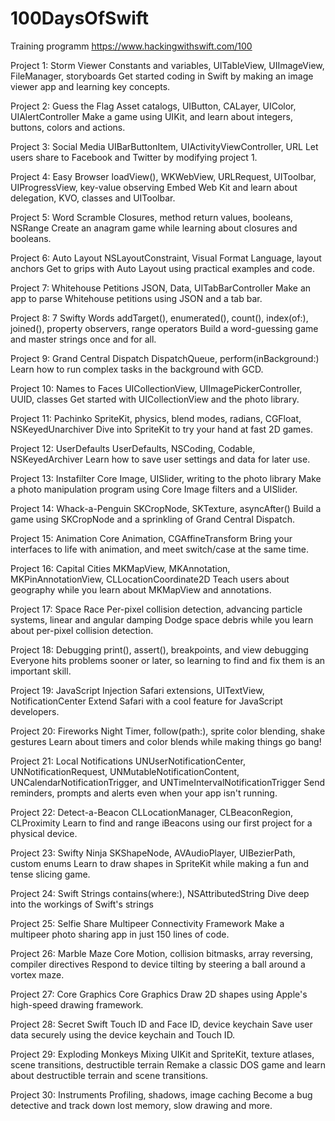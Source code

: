 # 100DaysOfSwift
Training programm https://www.hackingwithswift.com/100

Project 1: Storm Viewer
Constants and variables, UITableView, UIImageView, FileManager, storyboards
Get started coding in Swift by making an image viewer app and learning key concepts.

Project 2: Guess the Flag
Asset catalogs, UIButton, CALayer, UIColor, UIAlertController
Make a game using UIKit, and learn about integers, buttons, colors and actions.

Project 3: Social Media
UIBarButtonItem, UIActivityViewController, URL
Let users share to Facebook and Twitter by modifying project 1.

Project 4: Easy Browser
loadView(), WKWebView, URLRequest, UIToolbar, UIProgressView, key-value observing
Embed Web Kit and learn about delegation, KVO, classes and UIToolbar.

Project 5: Word Scramble
Closures, method return values, booleans, NSRange
Create an anagram game while learning about closures and booleans.

Project 6: Auto Layout
NSLayoutConstraint, Visual Format Language, layout anchors
Get to grips with Auto Layout using practical examples and code.

Project 7: Whitehouse Petitions
JSON, Data, UITabBarController
Make an app to parse Whitehouse petitions using JSON and a tab bar.

Project 8: 7 Swifty Words
addTarget(), enumerated(), count(), index(of:), joined(), property observers, range operators
Build a word-guessing game and master strings once and for all.

Project 9: Grand Central Dispatch
DispatchQueue, perform(inBackground:)
Learn how to run complex tasks in the background with GCD.

Project 10: Names to Faces
UICollectionView, UIImagePickerController, UUID, classes
Get started with UICollectionView and the photo library.

Project 11: Pachinko
SpriteKit, physics, blend modes, radians, CGFloat, NSKeyedUnarchiver
Dive into SpriteKit to try your hand at fast 2D games.

Project 12: UserDefaults
UserDefaults, NSCoding, Codable, NSKeyedArchiver
Learn how to save user settings and data for later use.

Project 13: Instafilter
Core Image, UISlider, writing to the photo library
Make a photo manipulation program using Core Image filters and a UISlider.

Project 14: Whack-a-Penguin
SKCropNode, SKTexture, asyncAfter()
Build a game using SKCropNode and a sprinkling of Grand Central Dispatch.

Project 15: Animation
Core Animation, CGAffineTransform
Bring your interfaces to life with animation, and meet switch/case at the same time.

Project 16: Capital Cities
MKMapView, MKAnnotation, MKPinAnnotationView, CLLocationCoordinate2D
Teach users about geography while you learn about MKMapView and annotations.

Project 17: Space Race
Per-pixel collision detection, advancing particle systems, linear and angular damping
Dodge space debris while you learn about per-pixel collision detection.

Project 18: Debugging
print(), assert(), breakpoints, and view debugging
Everyone hits problems sooner or later, so learning to find and fix them is an important skill.

Project 19: JavaScript Injection
Safari extensions, UITextView, NotificationCenter
Extend Safari with a cool feature for JavaScript developers.

Project 20: Fireworks Night
Timer, follow(path:), sprite color blending, shake gestures
Learn about timers and color blends while making things go bang!

Project 21: Local Notifications
UNUserNotificationCenter, UNNotificationRequest, UNMutableNotificationContent, UNCalendarNotificationTrigger, and UNTimeIntervalNotificationTrigger
Send reminders, prompts and alerts even when your app isn't running.

Project 22: Detect-a-Beacon
CLLocationManager, CLBeaconRegion, CLProximity
Learn to find and range iBeacons using our first project for a physical device.

Project 23: Swifty Ninja
SKShapeNode, AVAudioPlayer, UIBezierPath, custom enums
Learn to draw shapes in SpriteKit while making a fun and tense slicing game.

Project 24: Swift Strings
contains(where:), NSAttributedString
Dive deep into the workings of Swift's strings

Project 25: Selfie Share
Multipeer Connectivity Framework
Make a multipeer photo sharing app in just 150 lines of code.

Project 26: Marble Maze
Core Motion, collision bitmasks, array reversing, compiler directives
Respond to device tilting by steering a ball around a vortex maze.

Project 27: Core Graphics
Core Graphics
Draw 2D shapes using Apple's high-speed drawing framework.

Project 28: Secret Swift
Touch ID and Face ID, device keychain
Save user data securely using the device keychain and Touch ID.

Project 29: Exploding Monkeys
Mixing UIKit and SpriteKit, texture atlases, scene transitions, destructible terrain
Remake a classic DOS game and learn about destructible terrain and scene transitions.

Project 30: Instruments
Profiling, shadows, image caching
Become a bug detective and track down lost memory, slow drawing and more.
